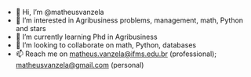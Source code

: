 - 👋 Hi, I’m @matheusvanzela
- 👀 I’m interested in Agribusiness problems, management, math, Python and stars
- 🌱 I’m currently learning Phd in Agribusiness
- 💞️ I’m looking to collaborate on math, Python, databases
- 📫 Reach me on matheus.vanzela@ifms.edu.br (professional); matheusvanzela@gmail.com (personal)
